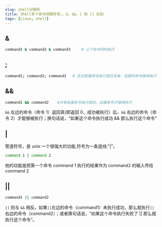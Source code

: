 ```yaml
---
slug: shell分隔符
title: Shell多个命令间隔符号;、&、&&、| 和 || 区别
tags: [Linux, shell]
---
```


## &

```bash
command1 & command2 & command3     # 三个命令同时执行
```

## ;

```bash
command1; command2; command3   # 无论前面命令执行成功没有，后面的命令继续执行
```

## &&

```bash
command1 && command2    #只有前面命令执行成功，后面命令才继续执行
```

`&&` 左边的命令（命令 1）返回真(即返回 0，成功被执行）后，`&&` 右边的命令（命令 2）才能够被执行；换句话说，“如果这个命令执行成功 && 那么执行这个命令”

## |

管道符号，是 unix 一个很强大的功能,符号为一条竖线:"|"。

```bash
command 1 | command 2
```

他的功能是把第一个命令 command 1 执行的结果作为 command2 的输入传给 command 2

## ||

```bash
command1 || command2
```

`||` 则与 `&&` 相反。如果`||`左边的命令（command1）未执行成功，那么就执行`||`右边的命令（command2）；或者换句话说，“如果这个命令执行失败了 || 那么就执行这个命令”。
